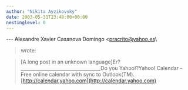 ```yaml
---
author: "Nikita Ayzikovsky"
date: 2003-05-31T23:48:00+00:00
nestinglevel: 0
---
```

\---
 Alexandre Xavier Casanova Domingo <[pracrito@yahoo.es](mailto://pracrito@yahoo.es)\
> wrote:

> \[A long post in an unknown language\]Er?\_\_\_\_\_\_\_\_\_\_\_\_\_\_\_\_\_\_\_\_\_\_\_\_\_\_\_\_\_\_\_\_\_\_Do you Yahoo!?Yahoo! Calendar - Free online calendar with sync to Outlook(TM).[http://calendar.yahoo.com](http://calendar.yahoo.com)